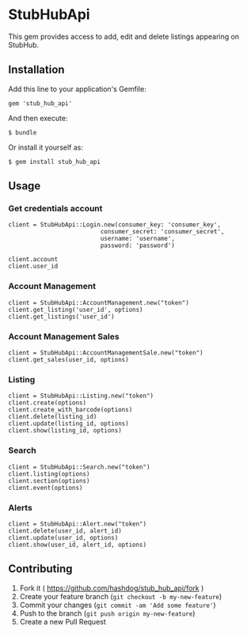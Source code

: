 # StubHubApi

This gem provides access to add, edit and delete listings appearing on StubHub.

## Installation

Add this line to your application's Gemfile:

    gem 'stub_hub_api'

And then execute:

    $ bundle

Or install it yourself as:

    $ gem install stub_hub_api

## Usage

### Get credentials account

    client = StubHubApi::Login.new(consumer_key: 'consumer_key',
                              consumer_secret: 'consumer_secret',
                              username: 'username',
                              password: 'password')

    client.account
    client.user_id

### Account Management
    client = StubHubApi::AccountManagement.new("token")
    client.get_listing('user_id', options)
    client.get_listings('user_id')

### Account Management Sales
    client = StubHubApi::AccountManagementSale.new("token")
    client.get_sales(user_id, options)

### Listing
    client = StubHubApi::Listing.new("token")
    client.create(options)
    client.create_with_barcode(options)
    client.delete(listing_id)
    client.update(listing_id, options)
    client.show(listing_id, options)

### Search
    client = StubHubApi::Search.new("token")
    client.listing(options)
    client.section(options)
    client.event(options)

### Alerts
    client = StubHubApi::Alert.new("token")
    client.delete(user_id, alert_id)
    client.update(user_id, options)
    client.show(user_id, alert_id, options)


## Contributing

1. Fork it ( https://github.com/hashdog/stub_hub_api/fork )
2. Create your feature branch (`git checkout -b my-new-feature`)
3. Commit your changes (`git commit -am 'Add some feature'`)
4. Push to the branch (`git push origin my-new-feature`)
5. Create a new Pull Request
